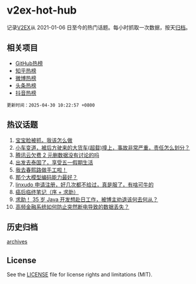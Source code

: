 # v2ex-hot-hub

 记录[V2EX](https://www.v2ex.com/)从 2021-01-06 日至今的热门话题。每小时抓取一次数据，按天[归档](archives)。
 
 ## 相关项目

- [GitHub热榜](https://github.com/it985/github-hot-hub)
- [知乎热榜](https://github.com/it985/zhihu-hot-hub)
- [微博热榜](https://github.com/it985/weibo-hot-hub)
- [头条热榜](https://github.com/it985/toutiao-hot-hub)
- [抖音热榜](https://github.com/it985/douyin-hot-hub)


 `更新时间：2025-04-30 10:22:57 +0800`

## 热议话题

1. [宝宝脸被抓，我该怎么做](https://www.v2ex.com/t/1128798)
1. [小车变道，被后方驶来的大货车(超载)撞上，事故非常严重，责任怎么划分？](https://www.v2ex.com/t/1129008)
1. [腾讯云欠费 2 元删数据没有讨论的吗](https://www.v2ex.com/t/1129021)
1. [出发去泰国了，享受五一假期生活](https://www.v2ex.com/t/1128820)
1. [我去春熙路做手工啦！](https://www.v2ex.com/t/1128982)
1. [那个大模型编码能力最好？](https://www.v2ex.com/t/1128800)
1. [linxudo 申请注册，好几次都不给过，真是服了，有啥可牛的](https://www.v2ex.com/t/1128809)
1. [癌后临终笔记（序 + 求助）](https://www.v2ex.com/t/1129016)
1. [求助！ 35 岁 Java 开发想赴日工作，被博主劝退该何去何从？](https://www.v2ex.com/t/1128877)
1. [高频金融系统如何防止突然断电导致的数据丢失？](https://www.v2ex.com/t/1128883)

## 历史归档

[archives](archives)

## License

See the [LICENSE](LICENSE) file for license rights and limitations (MIT).
